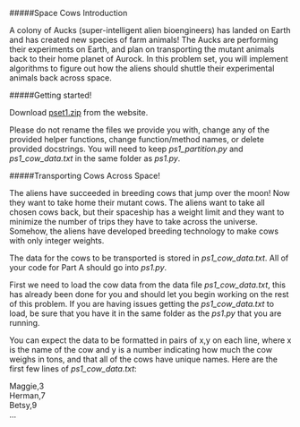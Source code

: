 #####Space Cows Introduction

A colony of Aucks (super-intelligent alien bioengineers) has landed on Earth and has created new species of farm animals! The Aucks are performing their experiments on Earth, and plan on transporting the mutant animals back to their home planet of Aurock. In this problem set, you will implement algorithms to figure out how the aliens should shuttle their experimental animals back across space.

#####Getting started!

Download [pset1.zip](https://d37djvu3ytnwxt.cloudfront.net/assets/courseware/v1/dbe8e6e4ec134dc25154fe701cf24462/asset-v1:MITx+6.00.2x_6+3T2016+type@asset+block/pset1.zip) from the website.

Please do not rename the files we provide you with, change any of the provided helper functions, change function/method names, or delete provided docstrings. You will need to keep *ps1_partition.py* and *ps1_cow_data.txt* in the same folder as *ps1.py*.

#####Transporting Cows Across Space!

The aliens have succeeded in breeding cows that jump over the moon! Now they want to take home their mutant cows. The aliens want to take all chosen cows back, but their spaceship has a weight limit and they want to minimize the number of trips they have to take across the universe. Somehow, the aliens have developed breeding technology to make cows with only integer weights.

The data for the cows to be transported is stored in *ps1_cow_data.txt*. All of your code for Part A should go into *ps1.py*.

First we need to load the cow data from the data file *ps1_cow_data.txt*, this has already been done for you and should let you begin working on the rest of this problem. If you are having issues getting the *ps1_cow_data.txt* to load, be sure that you have it in the same folder as the *ps1.py* that you are running.

You can expect the data to be formatted in pairs of x,y on each line, where x is the name of the cow and y is a number indicating how much the cow weighs in tons, and that all of the cows have unique names. Here are the first few lines of *ps1_cow_data.txt*:

Maggie,3  
Herman,7  
Betsy,9  
...

